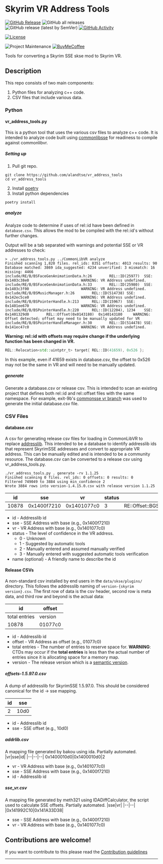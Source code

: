 # Skyrim VR Address Tools

[![GitHub Release][releases-shield]][releases]
![GitHub all releases][download-all]
![GitHub release (latest by SemVer)][download-latest]
[![GitHub Activity][commits-shield]][commits]

[![License][license-shield]][license]

![Project Maintenance][maintenance-shield]
[![BuyMeCoffee][buymecoffeebadge]][buymecoffee]

Tools for converting a Skyrim SSE skse mod to Skyrim VR.

## Description

This repo consists of two main components: 
1. Python files for analyzing c++ code.
2. CSV files that include various data.

### Python

#### vr_address_tools.py

This is a python tool that uses the various csv files to analyze c++ code. It is intended to analyze code built using [commonlibsse](https://github.com/Ryan-rsm-McKenzie/CommonLibSSE) for readiness to compile against commonlibvr.

##### Setting up
1. Pull git repo.
```shell
git clone https://github.com/alandtse/vr_address_tools
cd vr_address_tools
```
2. Install [poetry](https://python-poetry.org/docs/#installation)
3. Install python dependencies
```shell
poetry install
```

##### analyze

Analyze code to determine if uses of rel::id have been defined in `database.csv`. This allows the mod to be compiled with the rel::id's without further changes. 

Output will be a tab separated with warnings and potential SSE or VR addresses to check:
```shell
> ./vr_address_tools.py ../CommonLibVR analyze
Finished scanning 1,820 files. rel_ids: 8351 offsets: 4013 results: 90
Database matched: 3869 ida_suggested: 4234 unverified: 3 mismatch: 16 missing: 4466
include/RE/B/BSFaceGenAnimationData.h:26        REL::ID(25977)  SSE: 0x1403c38e0                        WARNING: VR Address undefined.
include/RE/B/BSFaceGenAnimationData.h:33        REL::ID(25980)  SSE: 0x1403c3f00                        WARNING: VR Address undefined.
include/RE/B/BSMusicManager.h:26        REL::ID(514738) SSE: 0x142ec5ce0                        WARNING: VR Address undefined.
include/RE/B/BSPointerHandle.h:213      REL::ID(15967)  SSE: 0x1401ee670                        WARNING: VR Address undefined.
include/RE/B/BSPointerHandle.h:220      REL::ID(12204), 1234    SSE: 0x1401329d0        REL::Offset(0x0143180)  0x140143180     WARNING: Offset detected; offset may need to be manually updated for VR
include/RE/B/BSPointerHandleManager.h:30        REL::ID(514478) SSE: 0x141ec47c0                        WARNING: VR Address undefined.
```

**Warning: rel::id with offsets may require change if the underlying function has been changed in VR.**

```cpp
REL::Relocation<std::uintptr_t> target{ REL::ID(41659), 0x526 };
```
In this example, even if 41659 exists in database.csv, the offset to 0x526 may not be the same in VR and will need to be manually updated.

##### generate

Generate a database.csv or release csv. This is intended to scan an existing project that defines both rel::id and rel::offset files with the same namespace. For example, exit-9b's [commonsse vr branch](https://github.com/Exit-9B/CommonLibSSE/tree/vr) was used to generate the initial database.csv file.

### CSV Files

#### database.csv 
A csv for generating release csv files for loading in CommonLibVR to replace [addresslib][addresslib]. This intended to be a database to identify addresslib ids that represent SkyrimSSE addresses and convert to appropriate VR address. This can be manually edited and is intended to be a community resource. The database.csv can be converted to a release csv using vr_address_tools.py.

```shell
./vr_address_tools.py . generate -rv 1.1.25
Finished scanning 0 files. rel_ids: 0 offsets: 0 results: 0
Filtered 749049 to 3884 using min_confidence 2
Wrote 3884 rows into version-1.4.15.0.csv with release version 1.1.25
```

|id|sse|vr|status|name|
|---|--|--|--|----|
|10878|0x1400f7210|0x1401077c0|3|RE::Offset::BGSDefaultObjectManager::GetSingleton

  * id  - Addresslib id
  * sse - SSE Address with base (e.g., 0x1400f7210)
  * vr - VR Address with base (e.g., 0x1401077c0)
  * status - The level of confidence in the VR address.
       * 0 - Unknown
       * 1 - Suggested by automatic tools
       * 2 - Manually entered and assumed manually verified
       * 3 - Manually entered with suggested automatic tools verification
  * name (optional) - A friendly name to describe the id

#### Release CSVs
A non-standard csv installed by end users in the `data/skse/plugins/` directory. This follows the addresslib naming of `version-{skyrim version}.csv`. The first row of data is the csv header, second row is meta data, and third row and beyond is the actual data:

| id | offset | 
|-----|--------|
| total entries | version |
| 10878 | 01077c0 |
* id  - Addresslib id
* offset - VR Address as offset (e.g., 01077c0)
* total entries - The number of entries to reserve space for. **WARNING**: CTDs may occur if the **total entries** is less than the actual number of entries since it is allocating space for a memory map.
* version - The release version which is a [semantic version](https://semver.org/).

##### offsets-1.5.97.0.csv

A dump of addresslib for SkyrimSSE 1.5.97.0. This should be considered canonical for the id -> sse mapping.

|id|sse|
|--|--|
2|10d0

* id  - Addresslib id
* sse - SSE offset (e.g., 10d0)

##### addrlib.csv

A mapping file generated by bakou using ida. Partially automated.
|vr|sse|id|
|--|--|--|
0x1400010d0|0x1400010d0|2
* vr - VR Address with base (e.g., 0x1401077c0)
* sse - SSE Address with base (e.g., 0x1400f7210)
* id  - Addresslib id

##### sse_vr.csv

A mapping file generated by meth321 using IDADiffCalculator, the script used to calculate SSE offsets. Partially automated.
|sse|vr|
|--|--|
|0x141992C10|0x141A33D38|
* sse - SSE Address with base (e.g., 0x1400f7210)
* vr - VR Address with base (e.g., 0x1401077c0)

<!---->

## Contributions are welcome!

If you want to contribute to this please read the [Contribution guidelines](CONTRIBUTING.md)

---

[buymecoffee]: https://www.buymeacoffee.com/alandtse
[buymecoffeebadge]: https://img.shields.io/badge/buy%20me%20a%20coffee-donate-yellow.svg?style=for-the-badge
[commits-shield]: https://img.shields.io/github/commit-activity/w/alandtse/vr_address_tools?style=for-the-badge
[commits]: https://github.com/alandtse/vr_address_tools/commits/main
[license]: LICENSE
[license-shield]: https://img.shields.io/github/license/alandtse/vr_address_tools.svg?style=for-the-badge
[maintenance-shield]: https://img.shields.io/badge/maintainer-Alan%20Tse%20%40alandtse-blue.svg?style=for-the-badge
[releases-shield]: https://img.shields.io/github/release/alandtse/vr_address_tools.svg?style=for-the-badge
[releases]: https://github.com/alandtse/vr_address_tools/releases
[download-all]: https://img.shields.io/github/downloads/alandtse/vr_address_tools/total?style=for-the-badge
[download-latest]: https://img.shields.io/github/downloads/alandtse/vr_address_tools/latest/total?style=for-the-badge
[addresslib]: https://www.nexusmods.com/skyrimspecialedition/mods/32444